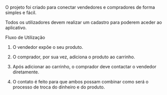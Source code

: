 
O projeto foi criado para conectar vendedores e compradores de forma simples e fácil.


Todos os utilizadores devem realizar um cadastro para poderem aceder ao aplicativo.

Fluxo de Utilização

1. O vendedor expõe o seu produto.

2. O comprador, por sua vez, adiciona o produto ao carrinho.

3. Após adicionar ao carrinho, o comprador deve contactar o vendedor diretamente.

4. O contato é feito para que ambos possam combinar como será o processo de troca do dinheiro e do produto.